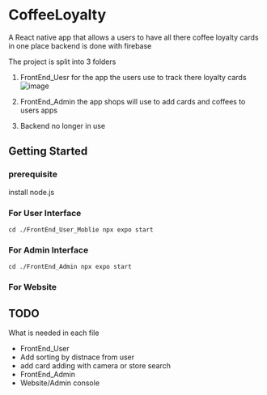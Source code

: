# CoffeeLoyalty
A React native app that allows a users to have all there coffee loyalty cards in one place
backend is done with firebase

The project is split into 3 folders
1. FrontEnd_Uesr
for the app the users use to track there loyalty cards
![image](https://github.com/jlund0/CoffeeLoyalty/assets/72682409/5b649866-86c6-46e0-812a-a12c433a089b)



3. FrontEnd_Admin 
the app shops will use to add cards and coffees to users apps 

4. Backend 
no longer in use 

## Getting Started
### prerequisite
install node.js

### For User Interface 
`cd ./FrontEnd_User_Moblie
npx expo start`

### For Admin Interface
`cd ./FrontEnd_Admin
npx expo start`

### For Website 

## TODO
What is needed in each file
- FrontEnd_User
 - Add sorting by distnace from user 
 - add card adding with camera or store search
- FrontEnd_Admin
- Website/Admin console

